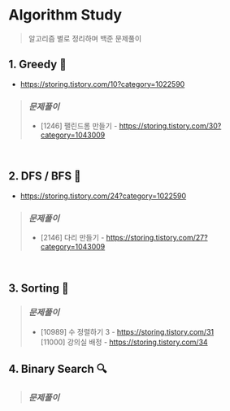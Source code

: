 # Algorithm Study
> 알고리즘 별로 정리하며 백준 문제풀이

## **1. Greedy 🤑**
* https://storing.tistory.com/10?category=1022590
> ### _문제풀이_<br>
> * [1246] 팰린드롬 만들기 - https://storing.tistory.com/30?category=1043009
<br>

## **2. DFS / BFS 🌴**
* https://storing.tistory.com/24?category=1022590
> ### _문제풀이_<br>
> * [2146] 다리 만들기 - https://storing.tistory.com/27?category=1043009
<br>

## **3. Sorting 📶**
> ### _문제풀이_<br>
> * [10989] 수 정렬하기 3 - https://storing.tistory.com/31  
[11000] 강의실 배정 - https://storing.tistory.com/34

## **4. Binary Search 🔍**
> ### _문제풀이_<br>